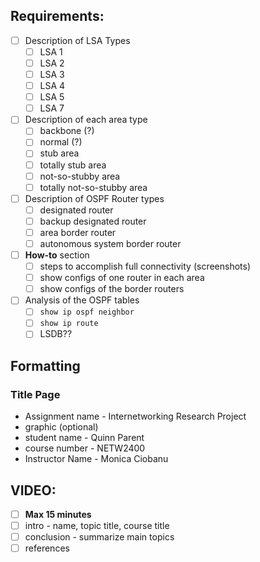 ## Requirements:

- [ ] Description of LSA Types
	- [ ] LSA 1
	- [ ] LSA 2
	- [ ] LSA 3
	- [ ] LSA 4
	- [ ] LSA 5
	- [ ] LSA 7

- [ ] Description of each area type
	- [ ] backbone (?)
	- [ ] normal (?)
	- [ ] stub area
	- [ ] totally stub area
	- [ ] not-so-stubby area
	- [ ] totally not-so-stubby area

- [ ] Description of OSPF Router types
	- [ ] designated router
	- [ ] backup designated router
	- [ ] area border router
	- [ ] autonomous system border router

- [ ] **How-to** section
	- [ ] steps to accomplish full connectivity (screenshots)
	- [ ] show configs of one router in each area
	- [ ] show configs of the border routers

- [ ] Analysis of the OSPF tables
	- [ ] `show ip ospf neighbor`
	- [ ] `show ip route`
	- [ ] LSDB??

## Formatting
### Title Page
- Assignment name - Internetworking Research Project
- graphic (optional)
- student name - Quinn Parent
- course number - NETW2400
- Instructor Name - Monica Ciobanu

## VIDEO:
- [ ] **Max 15 minutes**
- [ ] intro - name, topic title, course title
- [ ] conclusion - summarize main topics
- [ ] references
